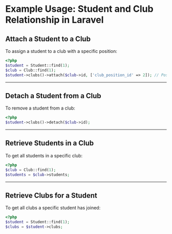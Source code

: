 # Example Usage: Student and Club Relationship in Laravel

## Attach a Student to a Club

To assign a student to a club with a specific position:

```php
<?php
$student = Student::find(1);
$club = Club::find(1);
$student->clubs()->attach($club->id, ['club_position_id' => 2]); // Position ID 2
```

---

## Detach a Student from a Club

To remove a student from a club:

```php
<?php
$student->clubs()->detach($club->id);
```

---

## Retrieve Students in a Club

To get all students in a specific club:

```php
<?php
$club = Club::find(1);
$students = $club->students;
```

---

## Retrieve Clubs for a Student

To get all clubs a specific student has joined:

```php
<?php
$student = Student::find(1);
$clubs = $student->clubs;
```